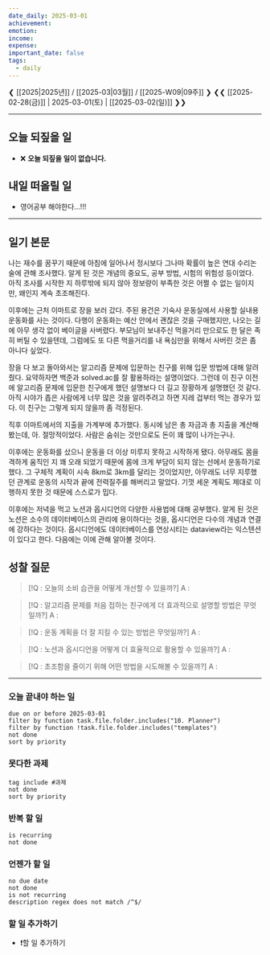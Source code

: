 ```yaml
---
date_daily: 2025-03-01
achievement: 
emotion: 
income: 
expense: 
important_date: false
tags:
  - daily
---
```

❮ [[2025|2025년]] / [[2025-03|03월]] / [[2025-W09|09주]] ❯
❮❮ [[2025-02-28(금)]] | 2025-03-01(토) | [[2025-03-02(일)]] ❯❯

---

## 오늘 되짚을 일

* ❌ **오늘 되짚을 일이 없습니다.**

## 내일 떠올릴 일

- 영어공부 해야한다...!!!

---

## 일기 본문

나는 재수를 꿈꾸기 때문에 아침에 일어나서 정시보다 그나마 확률이 높은 연대 수리논술에 관해 조사했다. 알게 된 것은 개념의 중요도, 공부 방법, 시험의 위험성 등이었다. 아직 조사를 시작한 지 하루밖에 되지 않아 정보량이 부족한 것은 어쩔 수 없는 일이지만, 왜인지 계속 초조해진다.

이후에는 근처 이마트로 장을 보러 갔다. 주된 용건은 기숙사 운동실에서 사용할 실내용 운동화를 사는 것이다. 다행이 운동화는 예산 안에서 괜찮은 것을 구매했지만, 나오는 길에 아무 생각 없이 베이글을 사버렸다. 부모님이 보내주신 먹을거리 만으로도 한 달은 족히 버틸 수 있을텐데, 그럼에도 또 다른 먹을거리를 내 욕심만을 위해서 사버린 것은 좀 아니다 싶었다.

장을 다 보고 돌아와서는 알고리즘 문제에 입문하는 친구를 위해 입문 방법에 대해 알려줬다. 요약하자면 백준과 solved.ac를 잘 활용하라는 설명이었다. 그런데 이 친구 이전에 알고리즘 문제에 입문한 친구에게 했던 설명보다 더 길고 장황하게 설명했던 것 같다. 아직 시야가 좁은 사람에게 너무 많은 것을 알려주려고 하면 지레 겁부터 먹는 경우가 있다. 이 친구는 그렇게 되지 않을까 좀 걱정된다.

직후 이마트에서의 지출을 가계부에 추가했다. 동시에 남은 총 자금과 총 지출을 계산해 봤는데, 아. 절망적이었다. 사람은 숨쉬는 것만으로도 돈이 꽤 많이 나가는구나.

이후에는 운동화를 샀으니 운동을 더 이상 미루지 못하고 시작하게 됐다. 아무래도 몸을 격하게 움직인 지 꽤 오래 되었기 때문에 몸에 크게 부담이 되지 않는 선에서 운동하기로 했다. 그 구체적 계획이 시속 8km로 3km를 달리는 것이었지만, 아무래도 너무 지루했던 관계로 운동의 시작과 끝에 전력질주를 해버리고 말았다. 기껏 세운 계획도 제대로 이행하지 못한 것 때문에 스스로가 밉다.

이후에는 저녁을 먹고 노션과 옵시디언의 다양한 사용법에 대해 공부했다. 알게 된 것은 노션은 소수의 데이터베이스의 관리에 용이하다는 것을, 옵시디언은 다수의 개념과 연결에 강하다는 것이다. 옵시디언에도 데이터베이스를 연상시티는 dataview라는 익스텐션이 있다고 한다. 다음에는 이에 관해 알아볼 것이다.

## 성찰 질문

> [!Q : 오늘의 소비 습관을 어떻게 개선할 수 있을까?]
> A :

> [!Q : 알고리즘 문제를 처음 접하는 친구에게 더 효과적으로 설명할 방법은 무엇일까?]
> A :

> [!Q : 운동 계획을 더 잘 지킬 수 있는 방법은 무엇일까?]
> A :

> [!Q : 노션과 옵시디언을 어떻게 더 효율적으로 활용할 수 있을까?]
> A :

> [!Q : 초조함을 줄이기 위해 어떤 방법을 시도해볼 수 있을까?]
> A :

---

### 오늘 끝내야 하는 일

```tasks
due on or before 2025-03-01
filter by function task.file.folder.includes("10. Planner")
filter by function !task.file.folder.includes("templates")
not done
sort by priority
```

### 못다한 과제

```tasks
tag include #과제
not done
sort by priority
```

### 반복 할 일

```tasks
is recurring
not done
```

### 언젠가 할 일

```tasks
no due date
not done
is not recurring
description regex does not match /^$/
```

### 할 일 추가하기

- ❗할 일 추가하기

